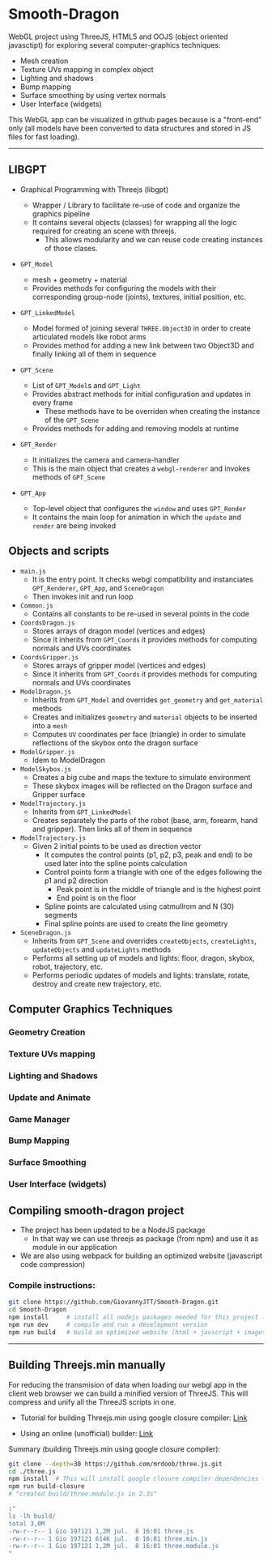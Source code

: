 # Smooth-Dragon

WebGL project using ThreeJS, HTML5 and OOJS (object oriented javasctipt) for exploring several computer-graphics techniques:

* Mesh creation
* Texture UVs mapping in complex object
* Lighting and shadows
* Bump mapping
* Surface smoothing by using vertex normals
* User Interface (widgets)

This WebGL app can be visualized in github pages because is a "front-end" only (all models have been converted to data structures and stored in JS files for fast loading).

---

## LIBGPT

* Graphical Programming with Threejs (libgpt)
    * Wrapper / Library to facilitate re-use of code and organize the graphics pipeline
    * It contains several objects (classes) for wrapping all the logic required for creating an scene with threejs.
        * This allows modularity and we can reuse code creating instances of those clases.

* `GPT_Model`
    * mesh + geometry + material
    * Provides methods for configuring the models with their corresponding group-node (joints), textures, initial position, etc.
* `GPT_LinkedModel`
    * Model formed of joining several `THREE.Object3D` in order to create articulated models like robot arms
    * Provides method for adding a new link between two Object3D and finally linking all of them in sequence
* `GPT_Scene`
    * List of `GPT_Model`s and `GPT_Light`
    * Provides abstract methods for initial configuration and updates in every frame
        * These methods have to be overriden when creating the instance of the `GPT_Scene`
    * Provides methods for adding and removing models at runtime
* `GPT_Render`
    * It initializes the camera and camera-handler
    * This is the main object that creates a `webgl-renderer` and invokes methods of `GPT_Scene`
* `GPT_App`
    * Top-level object that configures the `window` and uses `GPT_Render`
    * It contains the main loop for animation in which the `update` and `render` are being invoked

## Objects and scripts

* `main.js`
    * It is the entry point. It checks webgl compatibility and instanciates `GPT_Renderer`, `GPT_App`, and `SceneDragon`
    * Then invokes init and run loop
* `Common.js`
    * Contains all constants to be re-used in several points in the code
* `CoordsDragon.js`
    * Stores arrays of dragon model (vertices and edges)
    * Since it inherits from `GPT_Coords` it provides methods for computing normals and UVs coordinates
* `CoordsGripper.js`
    * Stores arrays of gripper model (vertices and edges)
    * Since it inherits from `GPT_Coords` it provides methods for computing normals and UVs coordinates
* `ModelDragon.js`
    * Inherits from `GPT_Model` and overrides `get_geometry` and `get_material` methods
    * Creates and initializes `geometry` and `material` objects to be inserted into a `mesh`
    * Computes `UV` coordinates per face (triangle) in order to simulate reflections of the skybox onto the dragon surface
* `ModelGripper.js`
    * Idem to ModelDragon
* `ModelSkybox.js`
    * Creates a big cube and maps the texture to simulate environment
    * These skybox images will be reflected on the Dragon surface and Gripper surface
* `ModelTrajectory.js`
    * Inherits from `GPT_LinkedModel`
    * Creates separately the parts of the robot (base, arm, forearm, hand and gripper). Then links all of them in sequence
* `ModelTrajectory.js`
    * Given 2 initial points to be used as direction vector
        * It computes the control points (p1, p2, p3, peak and end) to be used later into the spline points calculation
        * Control points form a triangle with one of the edges following the p1 and p2 direction
            * Peak point is in the middle of triangle and is the highest point
            * End point is on the floor
        * Spline points are calculated using catmullrom and N (30) segments
        * Final spline points are used to create the line geometry
* `SceneDragon.js`
    * Inherits from `GPT_Scene` and overrides `createObjects`, `createLights`, `updateObjects` and `updateLights` methods
    * Performs all setting up of models and lights: floor, dragon, skybox, robot, trajectory, etc.
    * Performs periodic updates of models and lights: translate, rotate, destroy and create new trajectory, etc.

## Computer Graphics Techniques

### Geometry Creation

### Texture UVs mapping

### Lighting and Shadows

### Update and Animate

### Game Manager

### Bump Mapping

### Surface Smoothing

### User Interface (widgets) 

## Compiling smooth-dragon project

* The project has been updated to be a NodeJS package
    * In that way we can use threejs as package (from npm) and use it as module in our application
* We are also using webpack for building an optimized website (javascript code compression)


### Compile instructions:

```bash
git clone https://github.com/GiovannyJTT/Smooth-Dragon.git
cd Smooth-Dragon
npm install     # install all nodejs packages needed for this project (in node_modules/ folder)
npm run dev     # compile and run a development version
npm run build   # build an optimized website (html + javscript + images) in dist/ folder
```

---

## Building Threejs.min manually

For reducing the transmision of data when loading our webgl app in the client web browser we can build a minified version of ThreeJS. This will compress and unify all the ThreeJS scripts in one.

* Tutorial for building Threejs.min using google closure compiler: [Link](https://github.com/mrdoob/three.js/wiki/Build-instructions)

* Using an online (unofficial) builder: [Link](http://marcinwieprzkowicz.github.io/three.js-builder/)

Summary (building Threejs.min using google closure compiler):

```bash
git clone --depth=30 https://github.com/mrdoob/three.js.git
cd ./three.js
npm install  # This will install google closure compiler dependencies (Youy need to install NodeJS for npm)
npm run build-closure
# "created build/three.module.js in 2.3s"

:"
ls -lh build/
total 3,0M
-rw-r--r-- 1 Gio 197121 1,2M jul.  8 16:01 three.js
-rw-r--r-- 1 Gio 197121 614K jul.  8 16:01 three.min.js
-rw-r--r-- 1 Gio 197121 1,2M jul.  8 16:01 three.module.js
"
```
